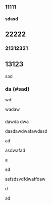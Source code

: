 ### 11111

#### sdasd

## 22222

### 21312321

## 13123

sad

### da {#sad}

wd

wadaw

### 

dawda dwa

dasdawdwafawdasd

ad

asdwafad

a

sd

asfsdsvdfdwaffdaw

d

ad





